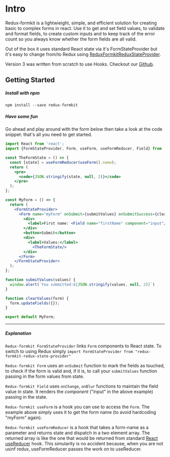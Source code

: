# Intro

Redux-formkit is a lightwieight, simple, and efficient solution for creating basic to complex forms in react. Use it to get and set field values, to validate and format fields, to create custom inputs and to keep track of the error count so you always know whether the form fields are all valid.

Out of the box it uses standard React state via it's FormStateProvider but it's easy to change from/to Redux using [ReduxFormkitReduxStateProvider](https://www.npmjs.com/package/redux-formkit-redux-state-provider).

Version 3 was written from scratch to use Hooks. Checkout our [Github](https://github.com/chrisfield/redux-formkit).

## Getting Started

##### Install with npm
```
npm install --save redux-formkit
```

##### Have some fun

Go ahead and play around with the form below then take a look at the code snippet: that's all you need to get started.
<!-- STORY -->

```jsx
import React from 'react';
import {FormStateProvider, Form, useForm, useFormReducer, Field} from 'redux-formkit';

const TheFormState = () => {
  const [state] = useFormReducer(useForm().name);
  return (
    <pre>
      <code>{JSON.stringify(state, null, 2)}</code>
    </pre>
  );
};

const MyForm = () => {  
  return (
    <FormStateProvider>
      <Form name="myForm" onSubmit={submitValues} onSubmitSuccess={clearValues}>
        <div>
          <label>First name: <Field name="firstName" component="input"/></label>
        </div>
        <button>Submit</button>
        <div>
          <label>Values:</label>
            <TheFormState/> 
        </div>        
      </Form>
    </FormStateProvider>
  );
};

function submitValues(values) {
  window.alert(`You submitted:${JSON.stringify(values, null, 2)}`)
}

function clearValues(form) {
  form.updateFields({});
}

export default MyForm;
```

---

##### Explanation
`Redux-formkit FormStateProvider` links `Form` components to React state. To switch to using Redux simply `import FormStateProvider from "redux-formkit-redux-state-provider"`

`Redux-formkit Form` uses an `onSubmit` function to mark the fields as touched, to check if the form is valid and, if it is, to call your `submitValues` function passing in the form values from state.

`Redux-formkit Field` uses `onChange`, `onBlur` functions to maintain the field value in state. It renders the *component* ("input" in the above example) passing in the state.

`Redux-formkit useForm` is a hook you can use to access the `Form`. The example above simply uses it to get the form name (to avoid hardcoding "myForm" again).

`Redux-formkit useFormReducer` is a hook that takes a form-name as a parameter and returns state and dispatch in a two element array. The returned array is like the one that would be returned from standard [React useReducer](https://reactjs.org/docs/hooks-reference.html#usereducer) hook. This simularity is no accident because, when you are not usinf redux, useFormReducer passes the work on to useReducer.